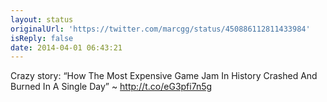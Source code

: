 ```yaml
---
layout: status
originalUrl: 'https://twitter.com/marcgg/status/450886112811433984'
isReply: false
date: 2014-04-01 06:43:21
---
```


Crazy story: “How The Most Expensive Game Jam In History Crashed And Burned In A Single Day” ~ http://t.co/eG3pfi7n5g

